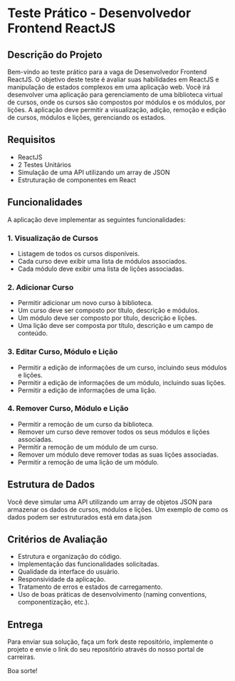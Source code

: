 # Teste Prático - Desenvolvedor Frontend ReactJS

## Descrição do Projeto

Bem-vindo ao teste prático para a vaga de Desenvolvedor Frontend ReactJS. O objetivo deste teste é avaliar suas habilidades em ReactJS e manipulação de estados complexos em uma aplicação web. Você irá desenvolver uma aplicação para gerenciamento de uma biblioteca virtual de cursos, onde os cursos são compostos por módulos e os módulos, por lições. A aplicação deve permitir a visualização, adição, remoção e edição de cursos, módulos e lições, gerenciando os estados.

## Requisitos

- ReactJS
- 2 Testes Unitários
- Simulação de uma API utilizando um array de JSON
- Estruturação de componentes em React

## Funcionalidades

A aplicação deve implementar as seguintes funcionalidades:

### 1. Visualização de Cursos
- Listagem de todos os cursos disponíveis.
- Cada curso deve exibir uma lista de módulos associados.
- Cada módulo deve exibir uma lista de lições associadas.

### 2. Adicionar Curso
- Permitir adicionar um novo curso à biblioteca.
- Um curso deve ser composto por título, descrição e módulos.
- Um módulo deve ser composto por título, descrição e lições.
- Uma lição deve ser composta por título, descrição e um campo de conteúdo.

### 3. Editar Curso, Módulo e Lição
- Permitir a edição de informações de um curso, incluindo seus módulos e lições.
- Permitir a edição de informações de um módulo, incluindo suas lições.
- Permitir a edição de informações de uma lição.

### 4. Remover Curso, Módulo e Lição
- Permitir a remoção de um curso da biblioteca.
- Remover um curso deve remover todos os seus módulos e lições associadas.
- Permitir a remoção de um módulo de um curso.
- Remover um módulo deve remover todas as suas lições associadas.
- Permitir a remoção de uma lição de um módulo.

## Estrutura de Dados

Você deve simular uma API utilizando um array de objetos JSON para armazenar os dados de cursos, módulos e lições. Um exemplo de como os dados podem ser estruturados está em data.json

## Critérios de Avaliação

- Estrutura e organização do código.
- Implementação das funcionalidades solicitadas.
- Qualidade da interface do usuário.
- Responsividade da aplicação.
- Tratamento de erros e estados de carregamento.
- Uso de boas práticas de desenvolvimento (naming conventions, componentização, etc.).

## Entrega

Para enviar sua solução, faça um fork deste repositório, implemente o projeto e envie o link do seu repositório através do nosso portal de carreiras.

Boa sorte!
